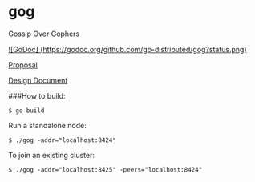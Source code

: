 gog
===

Gossip Over Gophers

[![GoDoc] (https://godoc.org/github.com/go-distributed/gog?status.png)](https://godoc.org/github.com/go-distributed/gog)

[Proposal](https://docs.google.com/document/d/1ouAsRyMZHtBKkpv4XbAD4vDEiH1wKa2lJ7AYm6F56ME/edit?usp=sharing)

[Design Document](https://docs.google.com/document/d/189erD25i-CLiYEYWVIo9OL6MKID2RnIKbFsByrTznkA/edit?usp=sharing)

###How to build:

```shell
$ go build
```

Run a standalone node:

```shell
$ ./gog -addr="localhost:8424"
```

To join an existing cluster:

```shell
$ ./gog -addr="localhost:8425" -peers="localhost:8424"
```
